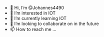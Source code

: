 - 👋 Hi, I’m @Johannes4490
- 👀 I’m interested in IOT
- 🌱 I’m currently learning IOT
- 💞️ I’m looking to collaborate on in the future
- 📫 How to reach me ...

<!---
Johannes4490/Johannes4490 is a ✨ special ✨ repository because its `README.md` (this file) appears on your GitHub profile.
You can click the Preview link to take a look at your changes.
--->
